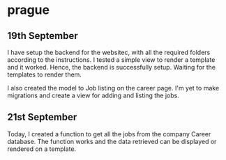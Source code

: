 # prague

## 19th September

I have setup the backend for the websitec, with all the required folders according to the instructions. I tested a simple view to render a template and it worked. Hence, the backend is successfully setup. Waiting for the templates to render them.

I also created the model to Job listing on the career page. I'm yet to make migrations and create a view for adding and listing the jobs.

## 21st September

Today, I created a function to get all the jobs from the company Career database. The function works and the data retrieved can be displayed or rendered on a template.
